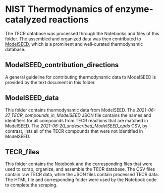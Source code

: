 # NIST Thermodynamics of enzyme-catalyzed reactions
The TECR database was processed through the Notebooks and files of this folder. The assembled and organized data was then contributed to [ModelSEED](https://modelseed.org/biochem/reactions), which is a prominent and well-curated thermodynamic database. 

## ModelSEED_contribution_directions
A general guideline for contributing thermodynamic data to ModelSEED is provided by the text document in this folder.

## ModelSEED_data
This folder contains thermodynamic data from ModelSEED. The _2021-06-27_TECR_compounds_in_ModelSEED_ JSON file contains the names and identifiers for all compounds from TECR reactions that are matched in ModelSEED. The _2021-06-20_undescribed_ModelSEED_cpds_ CSV, by contrast, lists all of the TECR compounds that were not identified in ModelSEED.

## TECR_files
This folder contains the Notebook and the corresponding files that were used to scrap, organize, and assemble the TECR database. The CSV files contain raw TECR data, while the JSON files contain processed TECR data. The HTML file and corresponding folder were used by the Notebook code to complete the scraping.